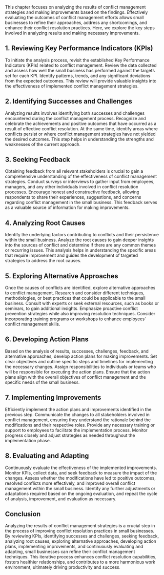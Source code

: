 
This chapter focuses on analyzing the results of conflict management strategies and making improvements based on the findings. Effectively evaluating the outcomes of conflict management efforts allows small businesses to refine their approaches, address any shortcomings, and enhance their conflict resolution practices. Here, we explore the key steps involved in analyzing results and making necessary improvements.

## 1\. Reviewing Key Performance Indicators (KPIs)

To initiate the analysis process, revisit the established Key Performance Indicators (KPIs) related to conflict management. Review the data collected and assess how well the small business has performed against the targets set for each KPI. Identify patterns, trends, and any significant deviations from the expected outcomes. This review will provide valuable insights into the effectiveness of implemented conflict management strategies.

## 2\. Identifying Successes and Challenges

Analyzing results involves identifying both successes and challenges encountered during the conflict management process. Recognize and celebrate the achievements and positive outcomes that have occurred as a result of effective conflict resolution. At the same time, identify areas where conflicts persist or where conflict management strategies have not yielded the desired outcomes. This step helps in understanding the strengths and weaknesses of the current approach.

## 3\. Seeking Feedback

Obtaining feedback from all relevant stakeholders is crucial to gain a comprehensive understanding of the effectiveness of conflict management strategies. Conduct surveys or interviews to gather input from employees, managers, and any other individuals involved in conflict resolution processes. Encourage honest and constructive feedback, allowing respondents to share their experiences, suggestions, and concerns regarding conflict management in the small business. This feedback serves as a valuable source of information for making improvements.

## 4\. Analyzing Root Causes

Identify the underlying factors contributing to conflicts and their persistence within the small business. Analyze the root causes to gain deeper insights into the sources of conflict and determine if there are any common themes or recurring issues. This analysis helps in understanding the specific areas that require improvement and guides the development of targeted strategies to address the root causes.

## 5\. Exploring Alternative Approaches

Once the causes of conflicts are identified, explore alternative approaches to conflict management. Research and consider different techniques, methodologies, or best practices that could be applicable to the small business. Consult with experts or seek external resources, such as books or seminars, to gain additional insights. Emphasize proactive conflict prevention strategies while also improving resolution techniques. Consider incorporating training programs or workshops to enhance employees' conflict management skills.

## 6\. Developing Action Plans

Based on the analysis of results, successes, challenges, feedback, and alternative approaches, develop action plans for making improvements. Set clear objectives and outline specific steps and timelines for implementing the necessary changes. Assign responsibilities to individuals or teams who will be responsible for executing the action plans. Ensure that the action plans align with the overall objectives of conflict management and the specific needs of the small business.

## 7\. Implementing Improvements

Efficiently implement the action plans and improvements identified in the previous step. Communicate the changes to all stakeholders involved in conflict management, ensuring they understand the rationale behind the modifications and their respective roles. Provide any necessary training or support to employees to facilitate the implementation process. Monitor progress closely and adjust strategies as needed throughout the implementation phase.

## 8\. Evaluating and Adapting

Continuously evaluate the effectiveness of the implemented improvements. Monitor KPIs, collect data, and seek feedback to measure the impact of the changes. Assess whether the modifications have led to positive outcomes, resolved conflicts more effectively, and improved overall conflict management within the small business. Identify any further adjustments or adaptations required based on the ongoing evaluation, and repeat the cycle of analysis, improvement, and evaluation as necessary.

## Conclusion

Analyzing the results of conflict management strategies is a crucial step in the process of improving conflict resolution practices in small businesses. By reviewing KPIs, identifying successes and challenges, seeking feedback, analyzing root causes, exploring alternative approaches, developing action plans, implementing improvements, and continuously evaluating and adapting, small businesses can refine their conflict management techniques. This iterative process enhances conflict resolution capabilities, fosters healthier relationships, and contributes to a more harmonious work environment, ultimately driving productivity and success.
